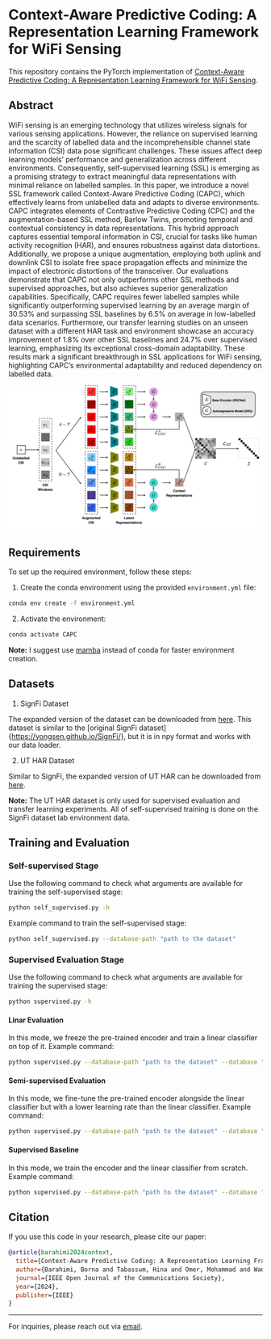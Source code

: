 # Context-Aware Predictive Coding: A Representation Learning Framework for WiFi Sensing

This repository contains the PyTorch implementation of  [Context-Aware Predictive Coding: A Representation Learning Framework for WiFi Sensing](https://arxiv.org/abs/2410.01825).


## Abstract

WiFi sensing is an emerging technology that utilizes wireless signals for various sensing applications. However, the reliance on supervised learning and the scarcity of labelled data and the incomprehensible channel state information (CSI) data pose significant challenges. These issues affect deep learning models’ performance and generalization across different environments. Consequently, self-supervised learning (SSL) is emerging as a promising strategy to extract meaningful data representations with minimal reliance on labelled samples. In this paper, we introduce a novel SSL framework called Context-Aware Predictive Coding (CAPC), which effectively learns from unlabelled data and adapts to diverse environments. CAPC integrates elements of Contrastive Predictive Coding (CPC) and the augmentation-based SSL method, Barlow Twins, promoting temporal and contextual consistency in data representations. This hybrid approach captures essential temporal information in CSI, crucial for tasks like human activity recognition (HAR), and ensures robustness against data distortions. Additionally, we propose a unique augmentation, employing both uplink and downlink CSI to isolate free space propagation effects and minimize the impact of electronic distortions of the transceiver. Our evaluations demonstrate that CAPC not only outperforms other SSL methods and supervised approaches, but also achieves superior generalization capabilities. Specifically, CAPC requires fewer labelled samples while significantly outperforming supervised learning by an average margin of 30.53% and surpassing SSL baselines by 6.5% on average in low-labelled data scenarios. Furthermore, our transfer learning studies on an unseen dataset with a different HAR task and environment showcase an accuracy improvement of 1.8% over other SSL baselines and 24.7% over supervised learning, emphasizing its exceptional cross-domain adaptability. These results mark a significant breakthrough in SSL applications for WiFi sensing, highlighting CAPC’s environmental adaptability and reduced dependency on labelled data.

![CAPC](./CAPC.svg)

## Requirements

To set up the required environment, follow these steps:

1. Create the conda environment using the provided `environment.yml` file:

```bash
conda env create -f environment.yml
```

2. Activate the environment:

```bash
conda activate CAPC
```

**Note:** I suggest use [mamba](https://github.com/mamba-org/mamba) instead of conda for faster environment creation.

## Datasets

1. SignFi Dataset

The expanded version of the dataset can be downloaded from [here](https://drive.google.com/file/d/1ywEbg6bJ5hLO9zeYbBfMlGvsMCz_BHcu/view?usp=sharing). This dataset is similar to the [original SignFi dataset]{https://yongsen.github.io/SignFi/}, but it is in npy format and works with our data loader.

2. UT HAR Dataset

Similar to SignFi, the expanded version of UT HAR can be downloaded from [here](https://drive.google.com/file/d/171IN6D6n81zkD_M0yClBDo3lNvSfAghS/view?usp=sharing).

**Note:** The UT HAR dataset is only used for supervised evaluation and transfer learning experiments. All of self-supervised training is done on the SignFi dataset lab environment data.

## Training and Evaluation

### Self-supervised Stage

Use the following command to check what arguments are available for training the self-supervised stage:

```bash
python self_supervised.py -h
```

Example command to train the self-supervised stage:

```bash
python self_supervised.py --database-path "path to the dataset"
```

### Supervised Evaluation Stage

Use the following command to check what arguments are available for training the supervised stage:

```bash
python supervised.py -h
```

#### Linar Evaluation

In this mode, we freeze the pre-trained encoder and train a linear classifier on top of it. Example command:

```bash
python supervised.py --database-path "path to the dataset" --database "SignFi"
```

#### Semi-supervised Evaluation

In this mode, we fine-tune the pre-trained encoder alongside the linear classifier but with a lower learning rate than the linear classifier. Example command:

```bash
python supervised.py --database-path "path to the dataset" --database "SignFi" --semi-supervised --lr-encoder 5e-3
```

#### Supervised Baseline

In this mode, we train the encoder and the linear classifier from scratch. Example command:

```bash
python supervised.py --database-path "path to the dataset" --database "SignFi" --supervised --embedding-size 128 --num_frames 10
```

## Citation

If you use this code in your research, please cite our paper:

```bibtex
@article{barahimi2024context,
  title={Context-Aware Predictive Coding: A Representation Learning Framework for WiFi Sensing},
  author={Barahimi, Borna and Tabassum, Hina and Omer, Mohammad and Waqar, Omer},
  journal={IEEE Open Journal of the Communications Society},
  year={2024},
  publisher={IEEE}
}
```

---

For inquiries, please reach out via [email](mailto:bornabarahimi@gmail.com).
